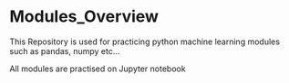 # Modules_Overview
This Repository is used for practicing python machine learning modules such as pandas, numpy etc... 

All modules are practised on Jupyter notebook
